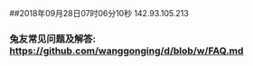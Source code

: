 ##2018年09月28日07时06分10秒 142.93.105.213
### 兔友常见问题及解答: https://github.com/wanggonging/d/blob/w/FAQ.md
